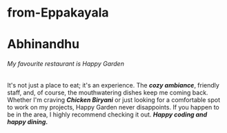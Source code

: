 # from-Eppakayala

# Abhinandhu
###### My favourite restaurant is Happy Garden

It's not just a place to eat; it's an experience. The ***cozy ambiance***, friendly staff, and, of course, the mouthwatering dishes keep me coming back.<br>Whether I'm craving ***Chicken Biryani*** or just looking for a comfortable spot to work on my projects, Happy Garden never disappoints. If you happen to be in the area, I highly recommend checking it out. ***Happy coding and happy dining.***
